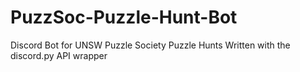 # PuzzSoc-Puzzle-Hunt-Bot
Discord Bot for UNSW Puzzle Society Puzzle Hunts
Written with the discord.py API wrapper
